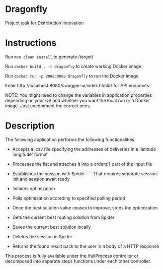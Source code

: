 # Dragonfly
Project task for Distribution Innovation


# Instructions

Run `mvn clean install` to generate /target/ 

Run `docker build . -t dragonfly` to create working Docker image

Run `docker run -p 8080:8080 dragonfly` to run the Docker image

Enter http://localhost:8080/swagger-ui/index.html#/ for API endpoints

NOTE: You might need to change the variables in application.properties depending on your OS and whether you want the local run or a Docker image. Just uncomment the correct ones.


# Description

The following application performs the following functionalities:

- Accepts a .csv file specifying the addresses of deliveries in a 'latitude longitude' format

- Processes the list and attaches it into a orders[] part of the input file

- Establishes the session with Spider
--- That requires separate session init and session await ready

- Initiates optimization 

- Polls optimization according to specified polling period

- Once the best solution value ceases to improve, stops the optimization

- Gets the current best routing solution from Spider

- Saves the current best solution locally

- Deletes the session in Spider

- Returns the found result back to the user in a body of a HTTP response


This process is fully available under the /fullProcess controller or decomposed into separate steps functions under each other controller.